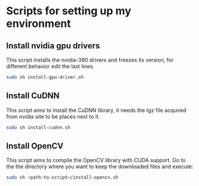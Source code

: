 # Scripts for setting up my environment

## Install nvidia gpu drivers

This script installs the nvidia-390 drivers and freezes its version, for different behavior edit the last lines.

```bash
sudo sh install-gpu-driver.sh
```

## Install CuDNN

This script aims to install the CuDNN library, it needs the tgz file acquired from nvidia site to be places next to it.

```bash
sudo sh install-cudnn.sh
```

## Install OpenCV

This script aims to compile the OpenCV library with CUDA support. Go to the the directory where you want to keep the downloaded files and execute:

```bash
sudo sh <path-to-script>/install-opencv.sh
```
